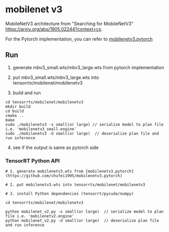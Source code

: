 # mobilenet v3

MobileNetV3 architecture from
     "Searching for MobileNetV3" <https://arxiv.org/abs/1905.02244?context=cs>.

For the Pytorch implementation, you can refer to [mobilenetv3.pytorch](https://github.com/chufei1995/mobilenetv3.pytorch)

## Run

1. generate mbv3_small.wts/mbv3_large.wts from pytorch implementation

2. put mbv3_small.wts/mbv3_large.wts into tensorrtx/mobilenet/mobilenetv3

3. build and run

```
cd tensorrtx/mobilenet/mobilenetv3
mkdir build
cd build
cmake ..
make
sudo ./mobilenetv3 -s small(or large) // serialize model to plan file i.e. 'mobilenetv3_small.engine'
sudo ./mobilenetv3 -d small(or large)  // deserialize plan file and run inference
```

4. see if the output is same as pytorch side

### TensorRT Python API

```
# 1. generate mobilenetv3.wts from [mobilenetv3.pytorch](https://github.com/chufei1995/mobilenetv3.pytorch)

# 2. put mobilenetv3.wts into tensorrtx/mobilenet/mobilenetv3

# 3. install Python dependencies (tensorrt/pycuda/numpy)

cd tensorrtx/mobilenet/mobilenetv3

python mobilenet_v2.py -s small(or large)  // serialize model to plan file i.e. 'mobilenetv2.engine'
python mobilenet_v2.py -d small(or large)  // deserialize plan file and run inference

```
